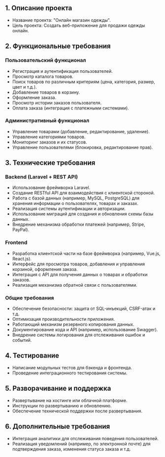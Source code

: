 ## 1. Описание проекта
- Название проекта: "Онлайн магазин одежды".
- Цель проекта: Создать веб-приложение для продажи одежды онлайн.


## 2. Функциональные требования
### Пользовательский функционал
- Регистрация и аутентификация пользователей.
- Просмотр каталога товаров.
- Поиск товаров по различным критериям (цена, категория, размер, цвет и т.д.).
- Добавление товаров в корзину.
- Оформление заказа.
- Просмотр истории заказов пользователя.
- Оплата заказа (интеграция с платежными системами).
### Административный функционал
- Управление товарами (добавление, редактирование, удаление).
- Управление категориями товаров.
- Мониторинг заказов и их статусов.
- Управление пользователями (блокировка, редактирование прав).


## 3. Технические требования
### Backend (Laravel + REST API)
- Использование фреймворка Laravel.
- Создание RESTful API для взаимодействия с клиентской стороной.
- Работа с базой данных (например, MySQL, PostgreSQL) для хранения информации о пользователях, товарах и заказах.
- Реализация системы аутентификации и авторизации.
- Использование миграций для создания и обновления схемы базы данных.
- Внедрение механизма обработки платежей (например, Stripe, PayPal).
### Frontend
- Разработка клиентской части на базе фреймворка (например, Vue.js, React.js).
- Интерфейс для просмотра товаров, добавления и управления корзиной, оформления заказа.
- Интеграция с API для получения данных о товарах и обработки заказов.
- Реализация механизма обратной связи с пользователями.
### Общие требования
- Обеспечение безопасности: защита от SQL-инъекций, CSRF-атак и т.д.
- Оптимизация производительности приложения.
- Работающий механизм резервного копирования данных.
- Документирование кода и API (например, использование Swagger).
- Внедрение системы логирования для отслеживания ошибок и событий.


## 4. Тестирование
- Написание модульных тестов для бэкенда и фронтенда.
- Проведение интеграционного тестирования системы.


## 5. Разворачивание и поддержка
- Развертывание на хостинге или облачной платформе.
- Инструкции по развертыванию и обновлению.
- Обеспечение технической поддержки после развертывания.


## 6. Дополнительные требования
- Интеграция аналитики для отслеживания поведения пользователей.
- Реализация уведомлений (например, по электронной почте) для подтверждения заказа, изменения статуса заказа и т.д.